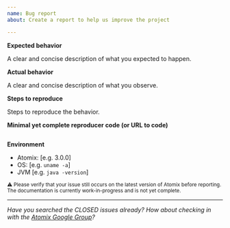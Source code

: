 ```yaml
---
name: Bug report
about: Create a report to help us improve the project

---
```


**Expected behavior**

A clear and concise description of what you expected to happen.

**Actual behavior**

A clear and concise description of what you observe.

**Steps to reproduce**

Steps to reproduce the behavior.

**Minimal yet complete reproducer code (or URL to code)**

```java

```

**Environment**

 - Atomix: [e.g. 3.0.0]
 - OS: [e.g. `uname -a`]
 - JVM [e.g. `java -version`]

<sup>:warning:️ Please verify that your issue still occurs on the latest version of Atomix before reporting. 
The documentation is currently work-in-progress and is not yet complete.</sup>

-----------------------------------------------------------------------------------------
*Have you searched the CLOSED issues already? How about checking in with the [Atomix Google Group](https://groups.google.com/forum/#!forum/atomixio)?*
